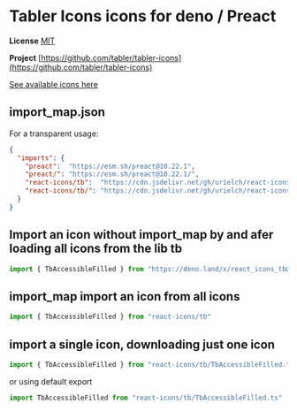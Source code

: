 # Tabler Icons icons for deno / Preact

**License** [MIT](https://opensource.org/licenses/MIT)

**Project** [https://github.com/tabler/tabler-icons](https://github.com/tabler/tabler-icons)

[See available icons here](https://react-icons.deno.dev/tb)

## import_map.json

For a transparent usage:

```json
{
  "imports": {
    "preact":  "https://esm.sh/preact@10.22.1",
    "preact/": "https://esm.sh/preact@10.22.1/",
    "react-icons/tb":  "https://cdn.jsdelivr.net/gh/urielch/react-icons-tb@1.0.10/mod.ts",
    "react-icons/tb/": "https://cdn.jsdelivr.net/gh/urielch/react-icons-tb@1.0.10/ico/",
  }
}
```

## Import an icon without import_map by and afer loading all icons from the lib tb

```ts
import { TbAccessibleFilled } from "https://deno.land/x/react_icons_tb@1.0.10/mod.ts"
```

## import_map import an icon from all icons

```ts
import { TbAccessibleFilled } from "react-icons/tb"
```

## import a single icon, downloading just one icon

```ts
import { TbAccessibleFilled } from "react-icons/tb/TbAccessibleFilled.ts"
```

or using default export

```ts
import TbAccessibleFilled from "react-icons/tb/TbAccessibleFilled.ts"
```

